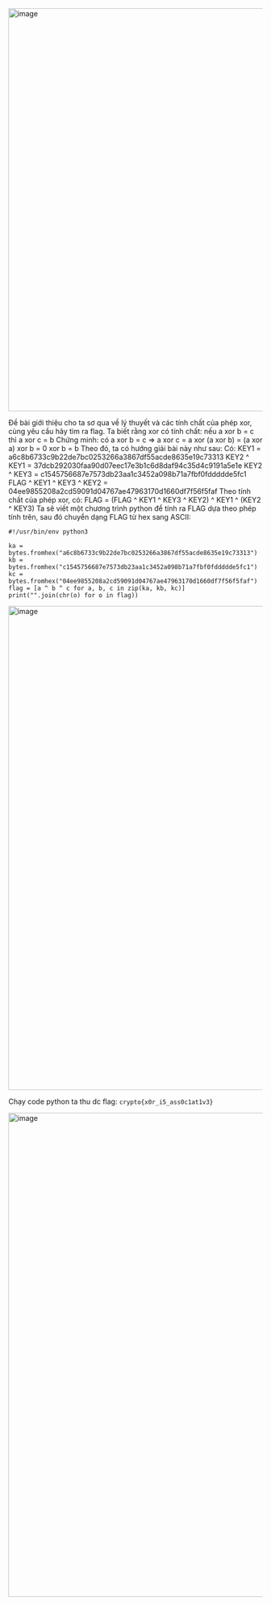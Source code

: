 <img width="799" alt="image" src="https://github.com/Vanmaxohp/EHC_Challenge_CryptoHack/assets/90485791/a5bd1416-b81a-4548-a0d2-f314ebc43fbe">

Đề bài giới thiệu cho ta sơ qua về lý thuyết và các tính chất của phép xor, cùng yêu cầu hãy tìm ra flag.
Ta biết rằng xor có tính chất:
nếu a xor b = c thì a xor c = b
Chứng minh:
có a xor b = c => a xor c = a xor (a xor b)
                          = (a xor a) xor b
                          = 0 xor b
                          = b
Theo đó, ta có hướng giải bài này như sau:
Có:
  KEY1 = a6c8b6733c9b22de7bc0253266a3867df55acde8635e19c73313
  KEY2 ^ KEY1 = 37dcb292030faa90d07eec17e3b1c6d8daf94c35d4c9191a5e1e
  KEY2 ^ KEY3 = c1545756687e7573db23aa1c3452a098b71a7fbf0fddddde5fc1
  FLAG ^ KEY1 ^ KEY3 ^ KEY2 = 04ee9855208a2cd59091d04767ae47963170d1660df7f56f5faf
Theo tính chất của phép xor, có:
FLAG = (FLAG ^ KEY1 ^ KEY3 ^ KEY2) ^ KEY1 ^ (KEY2 ^ KEY3)
Ta sẽ viết một chương trình python để tính ra FLAG dựa theo phép tính trên, sau đó chuyển dạng FLAG từ hex sang ASCII:
```
#!/usr/bin/env python3

ka = bytes.fromhex("a6c8b6733c9b22de7bc0253266a3867df55acde8635e19c73313")
kb = bytes.fromhex("c1545756687e7573db23aa1c3452a098b71a7fbf0fddddde5fc1")
kc = bytes.fromhex("04ee9855208a2cd59091d04767ae47963170d1660df7f56f5faf")
flag = [a ^ b ^ c for a, b, c in zip(ka, kb, kc)]
print("".join(chr(o) for o in flag))
```
<img width="960" alt="image" src="https://github.com/Vanmaxohp/EHC_Challenge_CryptoHack/assets/90485791/c5d63d97-52c7-400d-975d-46fe5936e6b6">

Chạy code python ta thu dc flag: `crypto{x0r_i5_ass0c1at1v3}`

<img width="960" alt="image" src="https://github.com/Vanmaxohp/EHC_Challenge_CryptoHack/assets/90485791/600622ee-bc35-4128-adc4-ffbebda11307">
